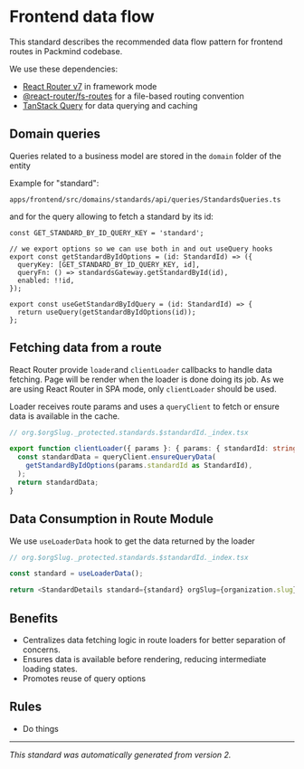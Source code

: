 # Frontend data flow

This standard describes the recommended data flow pattern for frontend routes in Packmind codebase.

We use these dependencies:
- [React Router v7](https://reactrouter.com/start/framework/route-module) in framework mode
- [@react-router/fs-routes](https://reactrouter.com/how-to/file-route-conventions) for a file-based routing convention
- [TanStack Query](https://tanstack.com/query/latest) for data querying and caching

## Domain queries
Queries related to a business model are stored in the `domain` folder of the entity

Example for "standard":
```
apps/frontend/src/domains/standards/api/queries/StandardsQueries.ts
```

and for the query allowing to fetch a standard by its id:

```
const GET_STANDARD_BY_ID_QUERY_KEY = 'standard';

// we export options so we can use both in and out useQuery hooks
export const getStandardByIdOptions = (id: StandardId) => ({
  queryKey: [GET_STANDARD_BY_ID_QUERY_KEY, id],
  queryFn: () => standardsGateway.getStandardById(id),
  enabled: !!id,
});

export const useGetStandardByIdQuery = (id: StandardId) => {
  return useQuery(getStandardByIdOptions(id));
};
```

## Fetching data from a route

React Router provide `loader`and `clientLoader` callbacks to handle data fetching. Page will be render when the loader is done doing its job.
As we are using React Router in SPA mode, only `clientLoader` should be used.

Loader receives route params and uses a `queryClient` to fetch or ensure data is available in the cache.


```typescript
// org.$orgSlug._protected.standards.$standardId._index.tsx

export function clientLoader({ params }: { params: { standardId: string } }) {
  const standardData = queryClient.ensureQueryData(
    getStandardByIdOptions(params.standardId as StandardId),
  );
  return standardData;
}
```

## Data Consumption in Route Module

We use `useLoaderData` hook to get the data returned by the loader

```typescript
// org.$orgSlug._protected.standards.$standardId._index.tsx

const standard = useLoaderData();

return <StandardDetails standard={standard} orgSlug={organization.slug} />;
```

## Benefits

- Centralizes data fetching logic in route loaders for better separation of concerns.
- Ensures data is available before rendering, reducing intermediate loading states.
- Promotes reuse of query options

## Rules
* Do things

---

*This standard was automatically generated from version 2.*